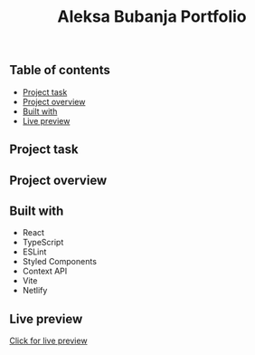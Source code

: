 <h1 align="center">
  Aleksa Bubanja Portfolio
</h1>
<br>

## Table of contents

- [Project task](#project-task)
- [Project overview](#project-overview)
- [Built with](#built-with)
- [Live preview](#live-preview)

## Project task



## Project overview


## Built with

- React
- TypeScript
- ESLint
- Styled Components
- Context API
- Vite
- Netlify

## Live preview

[Click for live preview](https://aleksa-bubanja.netlify.app)
